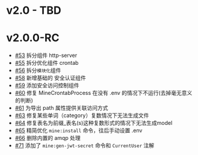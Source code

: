 # v2.0 - TBD

# v2.0.0-RC 

- [#53](https://github.com/mineadmin/components/pull/53) 拆分组件 http-server
- [#55](https://github.com/mineadmin/components/pull/55) 拆分优化组件 crontab
- [#56](https://github.com/mineadmin/components/pull/56) 拆分`模块化`组件
- [#58](https://github.com/mineadmin/components/pull/58) 新增基础的 安全认证组件
- [#59](https://github.com/mineadmin/components/pull/59) 添加安全访问控制组件
- [#60](https://github.com/mineadmin/components/pull/60) 修复 MineCrontabProcess 在没有 .env 的情况下不运行(去掉毫无意义的判断)
- [#61](https://github.com/mineadmin/components/pull/61) 为导出 path 属性提供关联访问方式
- [#63](https://github.com/mineadmin/components/pull/63) 修复某些单词（category）复数情况下无法生成文件
- [#64](https://github.com/mineadmin/components/pull/64) 修复表名为前缀_表名(s)这种复数形式的情况下无法生成model
- [#65](https://github.com/mineadmin/components/pull/65) 精简优化 `mine:install` 命令，往后手动设置 .env
- [#66](https://github.com/mineadmin/components/pull/66) 删除内置的 amqp 处理
- [#71](https://github.com/mineadmin/components/pull/71) 添加了 `mine:gen-jwt-secret` 命令和 `CurrentUser` 注解